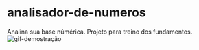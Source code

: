 # analisador-de-numeros
 Analina sua base númérica. Projeto para treino dos fundamentos.
<br>
<img src="assets/imagens/CPT2209151620-1415x758.gif" alt="gif-demostração">
